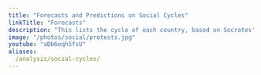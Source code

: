 ```yaml
---
title: "Forecasts and Predictions on Social Cycles"
linkTitle: "Forecasts"
description: "This lists the cycle of each country, based on Socrates' Law of Social Cycles. We are plotting the cycles for around 20 countries and post the ones that are consistent with our predictions and forecasts"
image: "/photos/social/protests.jpg"
youtube: "aBb6eqh5fsU"
aliases:
  /analysis/social-cycles/
---
```

